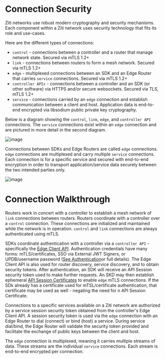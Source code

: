 # Connection Security

Ziti networks use robust modern cryptography and security mechanisms. Each component within a Ziti network uses
security technology that fits its role and use-cases.

Here are the different types of connections:

- `control` -  connections between a controller and a router that manage network state. Secured via mTLS 1.2+
- `link` - connections between routers to form a mesh network. Secured via mTLS 1.2+
- `edge` - multiplexed connections between an SDK and an Edge Router that carries `service` connections. Secured via mTLS 1.2+
- `controller APIs` - connections between a controller and an SDK (or other software) via HTTPS and/or secure websockets. Secured via TLS, mTLS 1.2+
- `service` - connections carried by an `edge` connection and establish communication between a client and host. Application data is end-to-end encrypted via libsodium public private key cryptography.

Below is a diagram showing the `control`, `link`, `edge`, and `controller API` connections. The `service` connections
exist within an `edge` connection and are pictured in more detail in the second diagram.

![image](/img/connections.png)


Connections between SDKs and Edge Routers are called `edge` connections. `edge` connections are multiplexed and carry
multiple `service` connections. Each connection is for a specific service and secured with end-to-end encryption in 
order to transport application/service data securely between the two intended parties only.

![image](/img/connections-edge-sdk-sdk.png)

# Connection Walkthrough

Routers work in concert with a controller to establish a mesh network of `link` connections between routers. Routers coordinate
with a controller over a `control` connection. These connections are initialized and maintained while the network is in
operation. `control` and `link` connections are always authenticated using mTLS.

SDKs coordinate authentication with a controller via a `controller API` - specifically the [Edge Client API](../../../reference/developer/api/01-edge-client-reference.mdx). 
Authentication credentials have many forms: mTLS/certificates, SSO via External JWT Signers, or UPDB/username password 
([See Authentication](authentication/auth.md)or full details). The Edge Client API is also used for router discovery, 
service discovery, and to obtain security tokens. After authentication, an SDK will receive an API Session security 
token used to make further requests. An SKD may then establish ephemeral [API Session Certificates](authentication/20-api-session-certificates.md) 
to enable `edge` mTLS connections. If the SDk already has a certificate used for mTSL/certificate authentication, that
certificate may be used as well - negating the need for n API Session Certificate.

Connections to a specific services available on a Ziti network are authorized by a service session security token 
obtained from the controller's Edge Client API. A session security token is used via the `edge` connection with an
Edge Router to dial (connect) or bind (host) a service. During service dial/bind, the Edge Router will validate
the security token provided and facilitate the exchange of public keys between the client and host. 

The `edge` connection is multiplexed, meaning it carries multiple streams of data. These streams are the individual 
`service` connections. Each stream is end-to-end encrypted per connection. 
